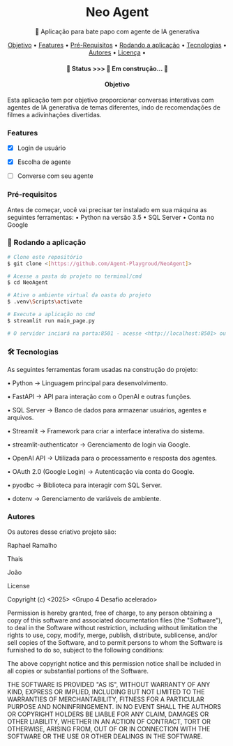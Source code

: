 <h1 align="center">Neo Agent </h1>

<p align="center">🚀 Aplicação para bate papo com agente de IA generativa</p>

<p align="center">
 <a href="#objetivo">Objetivo</a> •
 <a href="#Features">Features</a> • 
 <a href="#Pré-requisitos">Pré-Requisitos</a> • 
 <a href="#🎲 Rodando a aplicação">Rodando a aplicação</a> •
 <a href="#tecnologias">Tecnologias</a> • 
 <a href="#Autores">Autores</a> • 
 <a href="#License">Licença</a> • 
</p>

<h4 align="center"> 
	🚧  Status >>> 🚀 Em construção...  🚧
</h4>

<h4 align="center">  
	Objetivo
</h4>

Esta aplicação tem por objetivo proporcionar conversas interativas com agentes de IA generativa de temas diferentes, indo de recomendações de filmes a adivinhações divertidas.

### Features

- [x] Login de usuário 
- [x] Escolha de agente
- [ ] Converse com seu agente


### Pré-requisitos

Antes de começar, você vai precisar ter instalado em sua máquina as seguintes ferramentas:
• Python na versão 3.5 
• SQL Server
• Conta no Google

### 🎲 Rodando a aplicação

```bash
# Clone este repositório
$ git clone <[https://github.com/Agent-Playgroud/NeoAgent]>

# Acesse a pasta do projeto no terminal/cmd
$ cd NeoAgent

# Ative o ambiente virtual da oasta do projeto
$ .venv\Scripts\activate

# Execute a aplicação no cmd
$ streamlit run main_page.py

# O servidor inciará na porta:8501 - acesse <http://localhost:8501> ou espere seu navehgador padrão abri-lo
```


### 🛠 Tecnologias

As seguintes ferramentas foram usadas na construção do projeto:

•	Python → Linguagem principal para desenvolvimento.

•	FastAPI → API para interação com o OpenAI e outras funções.

•	SQL Server → Banco de dados para armazenar usuários, agentes e arquivos.

•	Streamlit → Framework para criar a interface interativa do sistema.

•	streamlit-authenticator → Gerenciamento de login via Google.

•	OpenAI API → Utilizada para o processamento e resposta dos agentes.

•	OAuth 2.0 (Google Login) → Autenticação via conta do Google.

•	pyodbc → Biblioteca para interagir com SQL Server.

•	dotenv → Gerenciamento de variáveis de ambiente.


###  Autores

Os autores desse criativo projeto são:

Raphael Ramalho

Thais

João

License

Copyright (c) <2025> <Grupo 4 Desafio acelerado>

Permission is hereby granted, free of charge, to any person obtaining a copy
of this software and associated documentation files (the "Software"), to deal
in the Software without restriction, including without limitation the rights
to use, copy, modify, merge, publish, distribute, sublicense, and/or sell
copies of the Software, and to permit persons to whom the Software is
furnished to do so, subject to the following conditions:

The above copyright notice and this permission notice shall be included in all
copies or substantial portions of the Software.

THE SOFTWARE IS PROVIDED "AS IS", WITHOUT WARRANTY OF ANY KIND, EXPRESS OR
IMPLIED, INCLUDING BUT NOT LIMITED TO THE WARRANTIES OF MERCHANTABILITY,
FITNESS FOR A PARTICULAR PURPOSE AND NONINFRINGEMENT. IN NO EVENT SHALL THE
AUTHORS OR COPYRIGHT HOLDERS BE LIABLE FOR ANY CLAIM, DAMAGES OR OTHER
LIABILITY, WHETHER IN AN ACTION OF CONTRACT, TORT OR OTHERWISE, ARISING FROM,
OUT OF OR IN CONNECTION WITH THE SOFTWARE OR THE USE OR OTHER DEALINGS IN THE
SOFTWARE.
